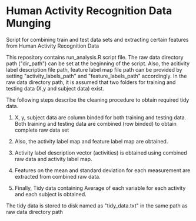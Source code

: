 Human Activity Recognition Data Munging
==========================================

Script for combining train and test data sets and extracting certain features from Human Activity Recognition Data

This repository contains run_analysis.R script file. The raw data directory path ("dir_path") can be set at the beginning of the script. Also, the acitivity label description file path, feature label map file path can be provided by setting "activity_labels_path" and "feature_labels_path" accordingly. In the raw data directory path, it is assumed that two folders for training and testing data (X,y and subject data) exist.

The following steps describe the cleaning procedure to obtain required tidy data.

1) X, y, subject data are column binded for both training and testing data. Both training and testing data are combined (row binded) to obtain complete raw data set

2) Also, the activity label map and feature label map are obtained.

3) Activity label description vector (activities) is obtained using combined raw data and activity label map.

4) Features on the mean and standard deviation for each measurement are extracted from combined raw data.

5) Finally, Tidy data containing Average of each variable for each activity and each subject is obtained.

The tidy data is stored to disk named as "tidy_data.txt" in the same path as raw data directory path
